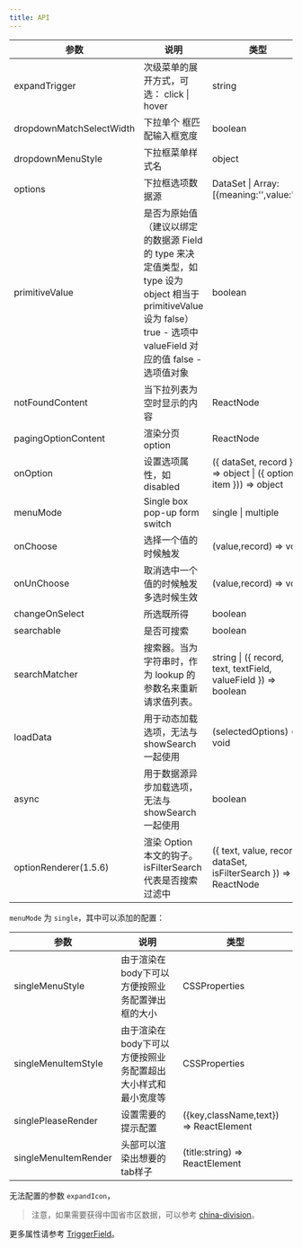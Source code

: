 ```yaml
---
title: API
---
```


| 参数                     | 说明                                                                                                                                                                        | 类型                                                               | 默认值  | 版本 |
| ------------------------ | --------------------------------------------------------------------------------------------------------------------------------------------------------------------------- | ------------------------------------------------------------------ | ------- | --- |
| expandTrigger            | 次级菜单的展开方式，可选： click \| hover                                                                                                                                 | string                                                             | click |   |
| dropdownMatchSelectWidth | 下拉单个 框匹配输入框宽度                                                                                                                                                   | boolean                                                            | true    |   |
| dropdownMenuStyle        | 下拉框菜单样式名                                                                                                                                                            | object                                                             |         |   |
| options                  | 下拉框选项数据源                                                                                                                                                            | DataSet \| Array:[{meaning:'',value:''}]                           |         |   |
| primitiveValue           | 是否为原始值（建议以绑定的数据源 Field 的 type 来决定值类型，如 type 设为 object 相当于 primitiveValue 设为 false）true - 选项中 valueField 对应的值 false - 选项值对象 | boolean                                                            |         |   |
| notFoundContent          | 当下拉列表为空时显示的内容                                                                                                                                                  | ReactNode                                                          |         |   |
| pagingOptionContent | 渲染分页 option | ReactNode | | 1.4.4 |
| onOption                 | 设置选项属性，如 disabled                                                                                                                                                   | ({ dataSet, record })) => object \| ({ options, item })) => object |         |   |
| menuMode | Single box pop-up form switch| single \| multiple | |  |
| onChoose | 选择一个值的时候触发| (value,record) => void | |   |
| onUnChoose | 取消选中一个值的时候触发多选时候生效|  (value,record) => void | |    |
| changeOnSelect | 所选既所得 | boolean | | |
| searchable | 是否可搜索 | boolean | false | 1.3.0  |
| searchMatcher | 搜索器。当为字符串时，作为 lookup 的参数名来重新请求值列表。 | string \| ({ record, text, textField, valueField }) => boolean | ({ record, text, textField }) => record.get(textField) && record.get(textField).indexOf(text) !== -1 | 1.3.0   |
| loadData |	用于动态加载选项，无法与 showSearch 一起使用 |	(selectedOptions) => void	| | 1.4.4 |
| async |	用于数据源异步加载选项，无法与 showSearch 一起使用 |	boolean | | 1.4.4 |
| optionRenderer(1.5.6) | 渲染 Option 本文的钩子。isFilterSearch 代表是否搜索过滤中 | ({ text, value, record, dataSet, isFilterSearch }) => ReactNode |  |

`menuMode` 为 `single`，其中可以添加的配置：

| 参数 | 说明 | 类型 | 
| --- | --- | --- | 
| singleMenuStyle | 由于渲染在body下可以方便按照业务配置弹出框的大小 | CSSProperties |  
| singleMenuItemStyle | 由于渲染在body下可以方便按照业务配置超出大小样式和最小宽度等 | CSSProperties |  
| singlePleaseRender | 设置需要的提示配置 | ({key,className,text}) => ReactElement |  
| singleMenuItemRender | 头部可以渲染出想要的tab样子 | (title:string) => ReactElement |  

无法配置的参数 `expandIcon`，

> 注意，如果需要获得中国省市区数据，可以参考 [china-division](https://gist.github.com/afc163/7582f35654fd03d5be7009444345ea17)。

更多属性请参考 [TriggerField](/zh/procmp/abstract/trigger-field/#TriggerField)。
